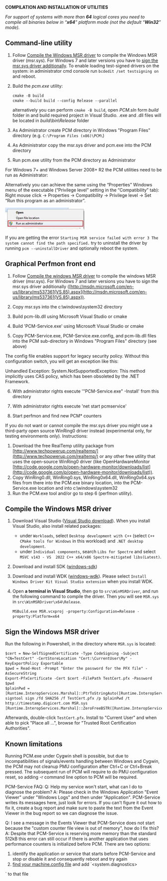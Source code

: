 **COMPILATION AND INSTALLATION OF UTILITIES**

_For support of systems with more than _**_64_**_ logical cores you need to compile all binaries below in “_**_x64_**_” platform mode (not the default “_**_Win32_**_” mode)._

## Command-line utility

1. Follow [Compile the Windows MSR driver](#compile-the-windows-msr-driver) to compile the Windows MSR driver (msr.sys). For Windows 7 and later versions you have to [sign the msr.sys driver additionally](#sign-the-windows-msr-driver). To enable loading test-signed drivers on the system: in administrator cmd console run `bcdedit /set testsigning on` and reboot.

2. Build the *pcm.exe* utility:
   ```
   cmake -B build
   cmake --build build --config Release --parallel
   ```
   alternatively you can perform `cmake -B build`, open *PCM.sln* form *build* folder in and build required project in Visual Studio.
   .exe and .dll files will be located in *build\bin\Release* folder
3. As Administrator create PCM directory in Windows "Program Files" directory (e.g. `C:\Program Files (x86)\PCM\`)
4. As Administrator copy the msr.sys driver and pcm.exe into the PCM directory
5. Run pcm.exe utility from the PCM directory as Administrator

For Windows 7+ and Windows Server 2008+ R2 the PCM utilities need to be run as Administrator:

Alternatively you can achieve the same using the “Properties” Windows menu of the executable (“Privilege level” setting in the “Compatibility” tab): Right mouse click -&gt; Properties -&gt; Compatibility -&gt; Privilege level -&gt; Set “Run this program as an administrator”.

![Screenshot](run-as-administrator.png)

If you are getting the error `Starting MSR service failed with error 3 The system cannot find the path specified.` try to uninstall the driver by running `pcm --uninstallDriver` and optionally reboot the system.

## Graphical Perfmon front end

1. Follow [Compile the windows MSR driver](#compile-the-windows-msr-driver) to compile the windows MSR driver (msr.sys). For Windows 7 and later versions you have to sign the msr.sys driver additionally ([http://msdn.microsoft.com/en-us/library/ms537361(VS.85).aspx](http://msdn.microsoft.com/en-us/library/ms537361(VS.85).aspx)).

2. Copy msr.sys into the c:\windows\system32 directory

3. Build pcm-lib.dll using Microsoft Visual Studio or cmake

4. Build 'PCM-Service.exe' using Microsoft Visual Studio or cmake

5. Copy PCM-Service.exe, PCM-Service.exe.config, and pcm-lib.dll files into the PCM sub-directory in Windows "Program Files" directory (see above)

The config file enables support for legacy security policy. Without this configuration switch, you will get an exception like this:

Unhandled Exception: System.NotSupportedException: This method implicitly uses CAS policy, which has been obsoleted by the .NET Framework.   

6. With administrator rights execute '"PCM-Service.exe" -Install' from this directory

7. With administrator rights execute 'net start pcmservice'

8. Start perfmon and find new PCM\* counters

If you do not want or cannot compile the msr.sys driver you might use a third-party open source WinRing0 driver instead (experimental only, for testing environments only).
Instructions:

1. Download the free RealTemp utility package from [http://www.techpowerup.com/realtemp/](http://www.techpowerup.com/realtemp/) or any other free utility that uses the open-source WinRing0 driver (like OpenHardwareMonitor [http://code.google.com/p/open-hardware-monitor/downloads/list](http://code.google.com/p/open-hardware-monitor/downloads/list)).
2. Copy WinRing0.dll, WinRing0.sys, WinRing0x64.dll, WinRing0x64.sys files from there into the PCM.exe binary location, into the PCM-Service.exe location and into c:\windows\system32
3. Run the PCM.exe tool and/or go to step 6 (perfmon utility).

## Compile the Windows MSR driver

1. Download Visual Studio ([Visual Studio download](https://visualstudio.microsoft.com/downloads/)).
When you install Visual Studio, also install related packages:
   - under `Workloads`, select `Desktop development with C++` 
(select `C++ CMake tools for Windows` in this workload) and `.NET desktop development`.
   - under `Individual components`, search `Libs for Spectre` and select `MSVC v143 - VS 
2022 C++ x64/x86 Spectre-mitigated libs(Latest)`.

2. Download and install SDK ([windows-sdk](https://developer.microsoft.com/en-us/windows/downloads/windows-sdk/))

3. Download and install WDK ([windows-wdk](https://learn.microsoft.com/en-us/windows-hardware/drivers/download-the-wdk)). Please select `Install Windows Driver Kit Visual Studio extension` when you install WDK.

4. Open **a terminal in Visual Studio**, then go to `src\WinMSRDriver`, and run the following command to compile the driver. Then you will see `MSR.sys` in `src\WinMSRDriver\x64\Release`.
    ```
    MSBuild.exe MSR.vcxproj -property:Configuration=Release -property:Platform=x64
    ```

## Sign the Windows MSR driver

Run the following in Powershell, in the directory where `MSR.sys` is located:

```
$cert = New-SelfSignedCertificate -Type CodeSigning -Subject "CN=TestCert" -CertStoreLocation "Cert:\CurrentUser\My" -KeyExportPolicy Exportable
$pwd = Read-Host -Prompt "Enter the password for the PFX file" -AsSecureString
Export-PfxCertificate -Cert $cert -FilePath TestCert.pfx -Password $pwd
$plainPwd = [Runtime.InteropServices.Marshal]::PtrToStringAuto([Runtime.InteropServices.Marshal]::SecureStringToBSTR($pwd))
signtool sign /fd SHA256 /f TestCert.pfx /p $plainPwd /t http://timestamp.digicert.com MSR.sys
[Runtime.InteropServices.Marshal]::ZeroFreeBSTR([Runtime.InteropServices.Marshal]::SecureStringToBSTR($pwd))
```

Afterwards, double-click `TestCert.pfx`. Install to "Current User" and when able to pick "Place all ...", browse for "Trusted Root Certification Authorities".

## Known limitations

Running PCM.exe under Cygwin shell is possible, but due to incompatibilities of signals/events handling between Windows and Cygwin, the PCM may not cleanup PMU configuration after Ctrl+C or Ctrl+Break pressed. The subsequent run of PCM will require to do PMU configuration reset, so adding -r command line option to PCM will be required.

PCM-Service FAQ:
Q: Help my service won't start, what can I do to diagnose the problem?
A: Please check in the Windows Application "Event Viewer" under "Windows Logs" and then under "Application". PCM-Service writes its messages here, just look for errors. If you can't figure it out how to fix it, create a bug report and make sure to paste the text from the Event Viewer in the bug report so we can diagnose the issue.

Q: I see a message in the Events Viewer that PCM-Service does not start because the "custom counter file view is out of memory", how do I fix this?
A: Despite that PCM-Service is reserving more memory than the standard 512kB this error can still occur if there is another application that uses performance counters is initialized before PCM. There are two options:
1. identify the application or service that starts before PCM-Service and stop or disable it and consequently reboot and try again
2. [find your machine.config file](https://stackoverflow.com/questions/2325473/where-is-machine-config) and add
`<system.diagnostics>
<performanceCounters filemappingsize="2097152" />
</system.diagnostics>`
to that file
